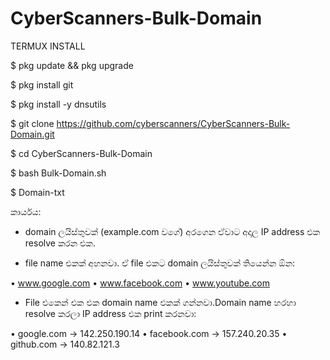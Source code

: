 # CyberScanners-Bulk-Domain

TERMUX INSTALL 

$ pkg update && pkg upgrade

$ pkg install git

$  pkg install -y dnsutils

$ git clone https://github.com/cyberscanners/CyberScanners-Bulk-Domain.git

$ cd CyberScanners-Bulk-Domain

$ bash Bulk-Domain.sh

$ Domain-txt


කාර්යය:

* domain ලයිස්තුවක් (example.com වගේ) අරගෙන ඒවාට අදාල IP address එක resolve කරන එක.

* file name එකක් අහනවා. ඒ file එකට domain ලයිස්තුවක් තියෙන්න ඕන:

• www.google.com
• www.facebook.com
• www.youtube.com

* File එකෙන් එක එක domain name එකක් ගන්නවා.Domain name හරහා resolve කරලා IP address එක print කරනවා:

• google.com -> 142.250.190.14
• facebook.com -> 157.240.20.35
• github.com -> 140.82.121.3




